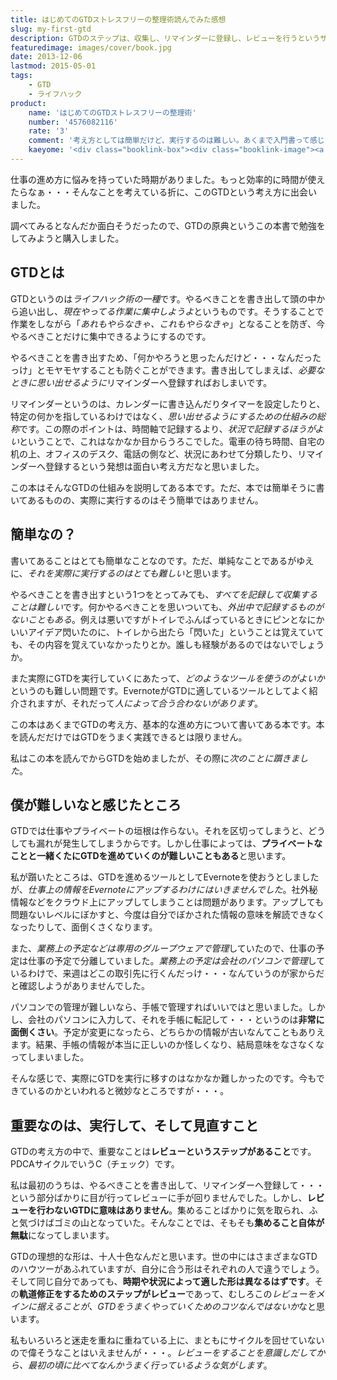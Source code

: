 ```yaml
---
title: はじめてのGTDストレスフリーの整理術読んでみた感想
slug: my-first-gtd
description: GTDのステップは、収集し、リマインダーに登録し、レビューを行うというサイクルを回していくことです。その中でも、疎かにしがちなレビューが実は一番大事なのではないかなと、最近になって思うようになりました。
featuredimage: images/cover/book.jpg
date: 2013-12-06
lastmod: 2015-05-01
tags: 
    - GTD
    - ライフハック
product:
    name: 'はじめてのGTDストレスフリーの整理術'
    number: '4576082116'
    rate: '3'
    comment: '考え方としては簡単だけど、実行するのは難しい。あくまで入門書って感じかな。'
    kaeyome: '<div class="booklink-box"><div class="booklink-image"><a href="https://www.amazon.co.jp/exec/obidos/asin/4576082116/illusionspace-22/" rel="nofollow" target="_blank"><img src="https://ecx.images-amazon.com/images/I/51umAMmeSlL._SL160_.jpg" style="border: none;" /></a></div><div class="booklink-info"><div class="booklink-name"><a href="https://www.amazon.co.jp/exec/obidos/asin/4576082116/illusionspace-22/" rel="nofollow" target="_blank">はじめてのGTD ストレスフリーの整理術</a><div class="booklink-powered-date">posted with <a href="https://yomereba.com" rel="nofollow" target="_blank">ヨメレバ</a></div></div><div class="booklink-detail">デビッド・アレン 二見書房 2008-12-24    </div><div class="booklink-link2"><div class="shoplinkamazon"><a href="https://www.amazon.co.jp/exec/obidos/asin/4576082116/illusionspace-22/" rel="nofollow" target="_blank" title="アマゾン" >Amazonで購入</a></div><div class="shoplinkrakuten"><a href="https://hb.afl.rakuten.co.jp/hgc/11acbc01.369b1bf6.11acbc02.cabf9fe9/?pc=http%3A%2F%2Fbooks.rakuten.co.jp%2Frb%2F5942235%2F%3Fscid%3Daf_ich_link_urltxt%26m%3Dhttp%3A%2F%2Fm.rakuten.co.jp%2Fev%2Fbook%2F" rel="nofollow" target="_blank" title="楽天ブックス" >楽天ブックスで購入</a></div>                  	  <div class="shoplinkkino"><a href="https://ck.jp.ap.valuecommerce.com/servlet/referral?sid=3085416&pid=882196163&vc_url=http%3A%2F%2Fwww.kinokuniya.co.jp%2Ff%2Fdsg-01-9784576082110" target="_blank" title="kino" >紀伊國屋書店で購入<img src="https://ad.jp.ap.valuecommerce.com/servlet/gifbanner?sid=3085416&pid=882196163" height="1" width="1" border="0"></a></div>	  	  	</div></div><div class="booklink-footer"></div></div>'
---
```


仕事の進め方に悩みを持っていた時期がありました。もっと効率的に時間が使えたらなぁ・・・そんなことを考えている折に、このGTDという考え方に出会いました。

調べてみるとなんだか面白そうだったので、GTDの原典というこの本書で勉強をしてみようと購入しました。

## GTDとは


GTDというのは<em>ライフハック術の一種</em>です。やるべきことを書き出して頭の中から追い出し、<em>現在やってる作業に集中しようよ</em>というものです。そうすることで作業をしながら「<em>あれもやらなきゃ、これもやらなきゃ</em>」となることを防ぎ、今やるべきことだけに集中できるようにするのです。

やるべきことを書き出すため、「何かやろうと思ったんだけど・・・なんだったっけ」とモヤモヤすることも防ぐことができます。書き出してしまえば、<em>必要なときに思い出せるように</em>リマインダーへ登録すればおしまいです。

リマインダーというのは、カレンダーに書き込んだりタイマーを設定したりと、特定の何かを指しているわけではなく、<em>思い出せるようにするための仕組みの総称</em>です。この際のポイントは、時間軸で記録するより、<em>状況で記録するほうがよい</em>ということで、これはなかなか目からうろこでした。電車の待ち時間、自宅の机の上、オフィスのデスク、電話の側など、状況にあわせて分類したり、リマインダーへ登録するという発想は面白い考え方だなと思いました。

この本はそんなGTDの仕組みを説明してある本です。ただ、本では簡単そうに書いてあるものの、実際に実行するのはそう簡単ではありません。


## 簡単なの？


書いてあることはとても簡単なことなのです。ただ、単純なことであるがゆえに、<em>それを実際に実行するのはとても難しい</em>と思います。

やるべきことを書き出すという1つをとってみても、<em>すべてを記録して収集することは難しい</em>です。何かやるべきことを思いついても、<em>外出中で記録するものがないこともある</em>。例えは悪いですがトイレでふんばっているときにピンとなにかいいアイデア閃いたのに、トイレから出たら「閃いた」ということは覚えていても、その内容を覚えていなかったりとか。誰しも経験があるのではないでしょうか。

また実際にGTDを実行していくにあたって、<em>どのようなツールを使うのがよいか</em>というのも難しい問題です。EvernoteがGTDに適しているツールとしてよく紹介されますが、それだって<em>人によって合う合わないがあります</em>。

この本はあくまでGTDの考え方、基本的な進め方について書いてある本です。本を読んだだけではGTDをうまく実践できるとは限りません。

私はこの本を読んでからGTDを始めましたが、その際に<em>次のことに躓きました</em>。


## 僕が難しいなと感じたところ


GTDでは仕事やプライベートの垣根は作らない。それを区切ってしまうと、どうしても漏れが発生してしまうからです。しかし仕事によっては、<strong>プライベートなことと一緒くたにGTDを進めていくのが難しいこともある</strong>と思います。

私が躓いたところは、GTDを進めるツールとしてEvernoteを使おうとしましたが、<em>仕事上の情報をEvernoteにアップするわけにはいきませんでした</em>。社外秘情報などをクラウド上にアップしてしまうことは問題があります。アップしても問題ないレベルにぼかすと、今度は自分でぼかされた情報の意味を解読できなくなったりして、面倒くさくなります。

また、<em>業務上の予定などは専用のグループウェアで管理</em>していたので、仕事の予定は仕事の予定で分離していました。<em>業務上の予定は会社のパソコンで管理</em>しているわけで、来週はどこの取引先に行くんだっけ・・・なんていうのが家からだと確認しようがありませんでした。

パソコンでの管理が難しいなら、手帳で管理すればいいではと思いました。しかし、会社のパソコンに入力して、それを手帳に転記して・・・というのは<strong>非常に面倒くさい</strong>。予定が変更になったら、どちらかの情報が古いなんてこともありえます。結果、手帳の情報が本当に正しいのか怪しくなり、結局意味をなさなくなってしまいました。

そんな感じで、実際にGTDを実行に移すのはなかなか難しかったのです。今もできているのかといわれると微妙なところですが・・・。


## 重要なのは、実行して、そして見直すこと


GTDの考え方の中で、重要なことは<strong>レビューというステップがあること</strong>です。PDCAサイクルでいうC（チェック）です。

私は最初のうちは、やるべきことを書き出して、リマインダーへ登録して・・・という部分ばかりに目が行ってレビューに手が回りませんでした。しかし、<strong>レビューを行わないGTDに意味はありません</strong>。集めることばかりに気を取られ、ふと気づけばゴミの山となっていた。そんなことでは、そもそも<strong>集めること自体が無駄</strong>になってしまいます。

GTDの理想的な形は、十人十色なんだと思います。世の中にはさまざまなGTDのハウツーがあふれていますが、自分に合う形はそれぞれの人で違うでしょう。そして同じ自分であっても、<strong>時期や状況によって適した形は異なるはずです</strong>。その<strong>軌道修正をするためのステップがレビュー</strong>であって、むしろこの<em>レビューをメインに据えることが、GTDをうまくやっていくためのコツなんではないか</em>なと思います。

私もいろいろと迷走を重ねに重ねている上に、まともにサイクルを回せていないので偉そうなことはいえませんが・・・。<em>レビューをすることを意識しだしてから、最初の頃に比べてなんかうまく行っているような気がします</em>。
